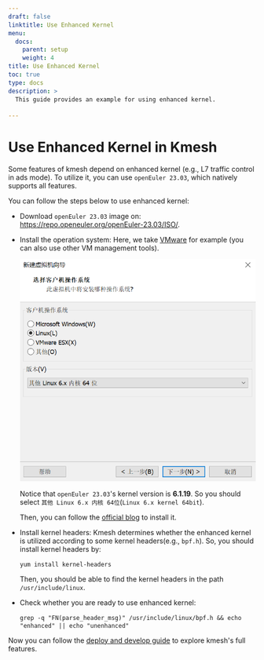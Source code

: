 ```yaml
---
draft: false
linktitle: Use Enhanced Kernel
menu:
  docs:
    parent: setup
    weight: 4
title: Use Enhanced Kernel
toc: true
type: docs
description: >
  This guide provides an example for using enhanced kernel.

---
```

# Use Enhanced Kernel in Kmesh

Some features of kmesh depend on enhanced kernel (e.g., L7 traffic control in ads mode). To utilize it, you can use `openEuler 23.03`, which natively supports all features.

You can follow the steps below to use enhanced kernel:

+ Download `openEuler 23.03` image on: https://repo.openeuler.org/openEuler-23.03/ISO/.
+ Install the operation system: Here, we take [VMware](https://www.vmware.com/products/workstation-pro/html.html) for example (you can also use other VM management tools). 

    ![](./images/install_openEuler.png)

    Notice that `openEuler 23.03`'s kernel version is **6.1.19**. So you should select `其他 Linux 6.x 内核 64位`(`Linux 6.x kernel 64bit`). 

    Then, you can follow the [official blog](https://www.openeuler.org/zh/blog/20240306vmware/20240306vmware.html) to install it.

+ Install kernel headers: Kmesh determines whether the enhanced kernel is utilized according to some kernel headers(e.g., `bpf.h`). So, you should install kernel headers by:

    ```shell
    yum install kernel-headers
    ```

    Then, you should be able to find the kernel headers in the path `/usr/include/linux`.

+ Check whether you are ready to use enhanced kernel: 
  
    ```shell
    grep -q "FN(parse_header_msg)" /usr/include/linux/bpf.h && echo "enhanced" || echo "unenhanced"
    ```

Now you can follow the [deploy and develop guide](https://kmesh.net/en/docs/setup/develop_with_kind/) to explore kmesh's full features.